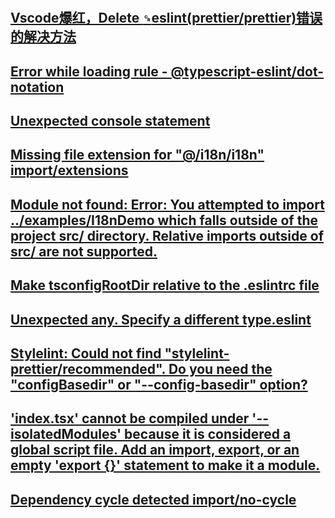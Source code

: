 #
## [Vscode爆红，Delete `␍`eslint(prettier/prettier)错误的解决方法](https://blog.csdn.net/weixin_59250190/article/details/129251895)

## [Error while loading rule - @typescript-eslint/dot-notation](https://github.com/typescript-eslint/typescript-eslint/issues/2429)

## [Unexpected console statement](https://blog.csdn.net/qq_44690237/article/details/98471262)

## [Missing file extension for "@/i18n/i18n"  import/extensions](https://juejin.cn/s/eslint%20missing%20file%20extension%20for%20./app%20(import/extensions))

## [Module not found: Error: You attempted to import ../examples/I18nDemo which falls outside of the project src/ directory. Relative imports outside of src/ are not supported.](https://blog.csdn.net/weixin_44824839/article/details/106302361)

## [Make tsconfigRootDir relative to the .eslintrc file](https://github.com/typescript-eslint/typescript-eslint/issues/251)

## [Unexpected any. Specify a different type.eslint](https://blog.csdn.net/a1056244734/article/details/116483428)

## [Stylelint: Could not find "stylelint-prettier/recommended". Do you need the "configBasedir" or "--config-basedir" option?]()

## ['index.tsx' cannot be compiled under '--isolatedModules' because it is considered a global script file. Add an import, export, or an empty 'export {}' statement to make it a module.](https://cloud.tencent.com/developer/article/1988972)

## [ Dependency cycle detected  import/no-cycle](https://blog.csdn.net/visionke/article/details/89395086)

##

